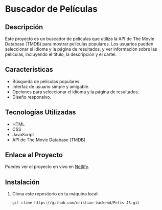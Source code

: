 # Buscador de Películas

## Descripción

Este proyecto es un buscador de películas que utiliza la API de The Movie Database (TMDB) para mostrar películas populares. Los usuarios pueden seleccionar el idioma y la página de resultados, y ver información sobre las películas, incluyendo el título, la descripción y el cartel.

## Características

- Búsqueda de películas populares.
- Interfaz de usuario simple y amigable.
- Opciones para seleccionar el idioma y la página de resultados.
- Diseño responsivo.

## Tecnologías Utilizadas

- HTML
- CSS
- JavaScript
- API de The Movie Database (TMDB)

## Enlace al Proyecto

Puedes ver el proyecto en vivo en [Netlify](https://thunderous-queijadas-7bc156.netlify.app/).

## Instalación

1. Clona este repositorio en tu máquina local:
   ```bash
   git clone https://github.com/cristian-backend/Pelis-JS.git


